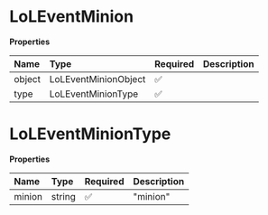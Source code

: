 # LoLEventMinion

**Properties**

| Name   | Type                 | Required | Description |
| :----- | :------------------- | :------- | :---------- |
| object | LoLEventMinionObject | ✅       |             |
| type   | LoLEventMinionType   | ✅       |             |

# LoLEventMinionType

**Properties**

| Name   | Type   | Required | Description |
| :----- | :----- | :------- | :---------- |
| minion | string | ✅       | "minion"    |

<!-- This file was generated by liblab | https://liblab.com/ -->
